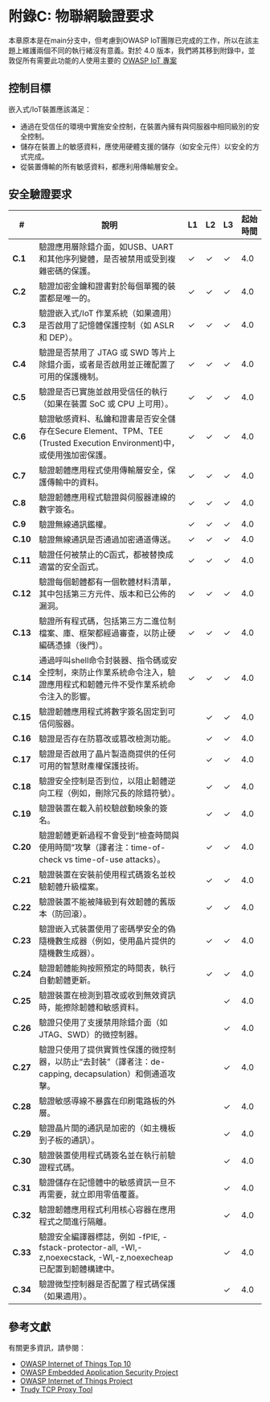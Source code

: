 # 附錄C: 物聯網驗證要求

本章原本是在main分支中，但考慮到OWASP IoT團隊已完成的工作，所以在該主題上維護兩個不同的執行緒沒有意義。對於 4.0 版本，我們將其移到附錄中，並敦促所有需要此功能的人使用主要的 [OWASP IoT 專案](https://owasp.org/www-project-internet-of-things/)

## 控制目標

嵌入式/IoT裝置應該滿足：

* 通過在受信任的環境中實施安全控制，在裝置內擁有與伺服器中相同級別的安全控制。
* 儲存在裝置上的敏感資料，應使用硬體支援的儲存（如安全元件）以安全的方式完成。
* 從裝置傳輸的所有敏感資料，都應利用傳輸層安全。

## 安全驗證要求

| # | 說明 | L1 | L2 | L3 | 起始時間 |
| --- | --- | --- | --- | -- | -- |
| **C.1** | 驗證應用層除錯介面，如USB、UART和其他序列變體，是否被禁用或受到複雜密碼的保護。 | ✓ | ✓ | ✓ | 4.0 |
| **C.2** | 驗證加密金鑰和證書對於每個單獨的裝置都是唯一的。 | ✓ | ✓ | ✓ | 4.0 |
| **C.3** | 驗證嵌入式/IoT 作業系統（如果適用）是否啟用了記憶體保護控制（如 ASLR 和 DEP）。 | ✓ | ✓ | ✓ | 4.0 |
| **C.4** | 驗證是否禁用了 JTAG 或 SWD 等片上除錯介面，或者是否啟用並正確配置了可用的保護機制。 | ✓ | ✓ | ✓ | 4.0 |
| **C.5** | 驗證是否已實施並啟用受信任的執行（如果在裝置 SoC 或 CPU 上可用）。 | ✓ | ✓ | ✓ | 4.0 |
| **C.6** | 驗證敏感資料、私鑰和證書是否安全儲存在Secure Element、TPM、TEE (Trusted Execution Environment)中，或使用強加密保護。 | ✓ | ✓ | ✓ | 4.0 |
| **C.7** | 驗證韌體應用程式使用傳輸層安全，保護傳輸中的資料。 | ✓ | ✓ | ✓ | 4.0 |
| **C.8** | 驗證韌體應用程式驗證與伺服器連線的數字簽名。 | ✓ | ✓ | ✓ | 4.0 |
| **C.9** | 驗證無線通訊鑑權。 | ✓ | ✓ | ✓ | 4.0 |
| **C.10** | 驗證無線通訊是否通過加密通道傳送。 | ✓ | ✓ | ✓ | 4.0 |
| **C.11** | 驗證任何被禁止的C函式，都被替換成適當的安全函式。 | ✓ | ✓ | ✓ | 4.0 |
| **C.12** | 驗證每個韌體都有一個軟體材料清單，其中包括第三方元件、版本和已公佈的漏洞。 | ✓ | ✓ | ✓ | 4.0 |
| **C.13** | 驗證所有程式碼，包括第三方二進位制檔案、庫、框架都經過審查，以防止硬編碼憑據（後門）。 | ✓ | ✓ | ✓ | 4.0 |
| **C.14** | 通過呼叫shell命令封裝器、指令碼或安全控制，來防止作業系統命令注入，驗證應用程式和韌體元件不受作業系統命令注入的影響。 | ✓ | ✓ | ✓ | 4.0 |
| **C.15** | 驗證韌體應用程式將數字簽名固定到可信伺服器。 |  | ✓ | ✓ | 4.0 |
| **C.16** | 驗證是否存在防篡改或篡改檢測功能。 |  | ✓ | ✓ | 4.0 |
| **C.17** | 驗證是否啟用了晶片製造商提供的任何可用的智慧財產權保護技術。 |  | ✓ | ✓ | 4.0 |
| **C.18** | 驗證安全控制是否到位，以阻止韌體逆向工程（例如，刪除冗長的除錯符號）。 |  | ✓ | ✓ | 4.0 |
| **C.19** | 驗證裝置在載入前校驗啟動映象的簽名。 |  | ✓ | ✓ | 4.0 |
| **C.20** | 驗證韌體更新過程不會受到“檢查時間與使用時間”攻擊（譯者注：time-of-check vs time-of-use attacks）。 |  | ✓ | ✓ | 4.0 |
| **C.21** | 驗證裝置在安裝前使用程式碼簽名並校驗韌體升級檔案。 |  | ✓ | ✓ | 4.0 |
| **C.22** | 驗證裝置不能被降級到有效韌體的舊版本（防回滾）。 |  | ✓ | ✓ | 4.0 |
| **C.23** | 驗證嵌入式裝置使用了密碼學安全的偽隨機數生成器（例如，使用晶片提供的隨機數生成器）。 |  | ✓ | ✓ | 4.0 |
| **C.24** | 驗證韌體能夠按照預定的時間表，執行自動韌體更新。 |  | ✓ | ✓ | 4.0 |
| **C.25** | 驗證裝置在檢測到篡改或收到無效資訊時，能擦除韌體和敏感資料。 |  |  | ✓ | 4.0 |
| **C.26** | 驗證只使用了支援禁用除錯介面（如JTAG、SWD）的微控制器。 |  |  | ✓ | 4.0 |
| **C.27** | 驗證只使用了提供實質性保護的微控制器，以防止“去封裝”（譯者注：de-capping, decapsulation）和側通道攻擊。 |  |  | ✓ | 4.0 |
| **C.28** | 驗證敏感導線不暴露在印刷電路板的外層。 |  |  | ✓ | 4.0 |
| **C.29** | 驗證晶片間的通訊是加密的（如主機板到子板的通訊）。 |  |  | ✓ | 4.0 |
| **C.30** | 驗證裝置使用程式碼簽名並在執行前驗證程式碼。 |  |  | ✓ | 4.0 |
| **C.31** | 驗證儲存在記憶體中的敏感資訊一旦不再需要，就立即用零值覆蓋。 |  |  | ✓ | 4.0 |
| **C.32** | 驗證韌體應用程式利用核心容器在應用程式之間進行隔離。 |  |  | ✓ | 4.0 |
| **C.33** | 驗證安全編譯器標誌，例如 -fPIE, -fstack-protector-all, -Wl,-z,noexecstack, -Wl,-z,noexecheap 已配置到韌體構建中。 |  |  | ✓ | 4.0 |
| **C.34** | 驗證微型控制器是否配置了程式碼保護（如果適用）。 |  |  | ✓ | 4.0 |

## 參考文獻

有關更多資訊，請參閱：

* [OWASP Internet of Things Top 10](https://owasp.org/www-pdf-archive/OWASP-IoT-Top-10-2018-final.pdf)
* [OWASP Embedded Application Security Project](https://owasp.org/www-project-embedded-application-security/)
* [OWASP Internet of Things Project](https://owasp.org/www-project-internet-of-things/)
* [Trudy TCP Proxy Tool](https://github.com/praetorian-inc/trudy)
